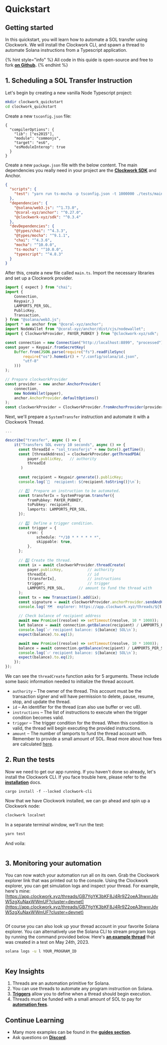# Quickstart

## Getting started

In this quickstart, you will learn how to automate a SOL transfer using Clockwork. We will install the Clockwork CLI, and spawn a thread to automate Solana instructions from a Typescript application.

{% hint style="info" %}
All code in this quide is open-source and free to fork [**on Github**](https://github.com/clockwork-xyz/examples/tree/main/0-quickstart\_transfer)**.**
{% endhint %}

## 1. Scheduling a SOL Transfer Instruction

Let's begin by creating a new vanilla Node Typescript project:

```sh
mkdir clockwork_quickstart
cd clockwork_quickstart
```

Create a new `tsconfig.json` file:

```tsconfig
{
  "compilerOptions": {
    "lib": ["es2015"],
    "module": "commonjs",
    "target": "es6",
    "esModuleInterop": true
  }
}
```

Create a new `package.json` file with the below content. The main dependencies you really need in your project are the [**Clockwork SDK**](https://www.npmjs.com/package/@clockwork-xyz/sdk) and Anchor.

```json
{
  "scripts": {
    "test": "yarn run ts-mocha -p tsconfig.json -t 1000000 ./tests/main.ts"
  },
  "dependencies": {
    "@solana/web3.js": "^1.73.0",
    "@coral-xyz/anchor": "^0.27.0",
    "@clockwork-xyz/sdk": "^0.3.4"
  },
  "devDependencies": {
    "@types/chai": "^4.3.3",
    "@types/mocha": "^9.1.1",
    "chai": "^4.3.6",
    "mocha": "^10.0.0",
    "ts-mocha": "^10.0.0",
    "typescript": "^4.8.3"
  }
}
```

After this, create a new file called `main.ts`. Import the necessary libraries and set up a Clockwork provider.

```ts
import { expect } from "chai";
import {
    Connection,
    Keypair,}
    LAMPORTS_PER_SOL,
    PublicKey,
    Transaction,
} from "@solana/web3.js";
import * as anchor from "@coral-xyz/anchor";
import NodeWallet from "@coral-xyz/anchor/dist/cjs/nodewallet";
import { ClockworkProvider, PAYER_PUBKEY } from "@clockwork-xyz/sdk";

const connection = new Connection("http://localhost:8899", "processed");
const payer = Keypair.fromSecretKey(
    Buffer.from(JSON.parse(require("fs").readFileSync(
        require("os").homedir() + "/.config/solana/id.json",
        "utf-8"
    )))
);

// Prepare clockworkProvider
const provider = new anchor.AnchorProvider(
    connection,
    new NodeWallet(payer),
    anchor.AnchorProvider.defaultOptions()
);
const clockworkProvider = ClockworkProvider.fromAnchorProvider(provider);
```



Next, we'll prepare a `SystemTransfer` instruction and automate it with a Clockwork Thread.

```typescript
...

describe("transfer", async () => {
    it("Transfers SOL every 10 seconds", async () => {
      const threadId = "sol_transferjs" + new Date().getTime();
      const [threadAddress] = clockworkProvider.getThreadPDA(
          payer.publicKey,   // authority
          threadId
       )
  
      const recipient = Keypair.generate().publicKey;
      console.log(`🫴  recipient: ${recipient.toString()}\n`);

      // 1️⃣  Prepare an instruction to be automated.
      const transferIx = SystemProgram.transfer({
          fromPubkey: PAYER_PUBKEY,
          toPubkey: recipient,
          lamports: LAMPORTS_PER_SOL,
      });
  
      // 2️⃣  Define a trigger condition.
      const trigger = {
          cron: {
              schedule: "*/10 * * * * * *",
              skippable: true,
          },
      };
  
      // 3️⃣ Create the thread.
      const ix = await clockworkProvider.threadCreate(
          payer.publicKey,           // authority
          threadId,                  // id
          [transferIx],              // instructions
          trigger,                   // trigger
          LAMPORTS_PER_SOL,      // amount to fund the thread with
      );
      const tx = new Transaction().add(ix);
      const signature = await clockworkProvider.anchorProvider.sendAndConfirm(tx);
      console.log(`🗺️  explorer: https://app.clockwork.xyz/threads/${threadAddress}?cluster=custom&customUrl=${connection.rpcEndpoint}\n`);
      
      // Check balance of recipient address
      await new Promise((resolve) => setTimeout(resolve, 10 * 1000));
      let balance = await connection.getBalance(recipient) / LAMPORTS_PER_SOL;
      console.log(`✅ recipient balance: ${balance} SOL\n`);
      expect(balance).to.eq(1);

      await new Promise((resolve) => setTimeout(resolve, 10 * 1000));
      balance = await connection.getBalance(recipient) / LAMPORTS_PER_SOL;
      console.log(`✅ recipient balance: ${balance} SOL\n`);
      expect(balance).to.eq(2);
    });
});
```

We can see the `threadCreate` function asks for 5 arguments. These include some basic information needed to initialize the thread account.

* `authority` – The owner of the thread. This account must be the transaction signer and will have permission to delete, pause, resume, stop, and update the thread.
* `id` – An identifier for the thread (can also use buffer or vec u8).
* `instructions` – The list of instructions to execute when the trigger condition becomes valid.
* `trigger` – The trigger condition for the thread. When this condition is valid, the thread will begin executing the provided instructions.
* `amount` – The number of lamports to fund the thread account with. Remember to provide a small amount of SOL. Read more about how fees are calculated [here](https://docs.clockwork.xyz/developers/threads/fees).



## 2. Run the tests

Now we need to get our app running. If you haven't done so already, let's install the Clockwork CLI. If you face trouble here, please refer to the [**installation**](installation.md) docs.

```shell
cargo install -f --locked clockwork-cli
```

Now that we have Clockwork installed, we can go ahead and spin up a Clockwork node:

```bash
clockwork localnet
```

In a separate terminal window, we'll run the test:

```bash
yarn test
```

And voila:

<figure><img src="../.gitbook/assets/Screenshot 2023-06-01 at 01.48.01.png" alt=""><figcaption></figcaption></figure>

## 3. Monitoring your automation

You can now watch your automation run all on its own. Grab the Clockwork explorer link that was printed out to the console. Using the Clockwork explorer, you can get simulation logs and inspect your thread. For example, here's mine: [https://app.clockwork.xyz/threads/GB7YgYK3bKF8J4Rr9Z2oeA3hwxrJdvW5zgXuNaxWWmUF?cluster=devnet](https://app.clockwork.xyz/threads/GB7YgYK3bKF8J4Rr9Z2oeA3hwxrJdvW5zgXuNaxWWmUF?cluster=devnet)

<figure><img src="../.gitbook/assets/image (1).png" alt=""><figcaption></figcaption></figure>

Of course you can also look up your thread account in your favorite Solana explorer. You can alternatively use the Solana CLI to stream program logs by running the command provided below. Here's [**an example thread**](https://explorer.solana.com/address/3ohRKgNyLS1iTGiUqnzoiFiQcrCLGmr3NWHzq4HW8BdJ?cluster=devnet) that was created in a test on May 24th, 2023.

```bash
solana logs -u l YOUR_PROGRAM_ID
```

<figure><img src="https://user-images.githubusercontent.com/8634334/222591908-bbaa04c5-83b4-46c2-b83b-68e1fef473eb.png" alt=""><figcaption></figcaption></figure>

## Key Insights

1. Threads are an automation primitive for Solana.
2. You can use threads to automate any program instruction on Solana.&#x20;
3. [**Triggers**](../developers/threads/triggers.md) allow you to define when a thread should begin execution.
4. Threads must be funded with a small amount of SOL to pay for [**automation fees**](../developers/threads/fees.md).&#x20;

## Continue Learning

* Many more examples can be found in the [**guides section**](https://docs.clockwork.xyz/developers/guides)**.**
* Ask questions on [**Discord**](https://discord.gg/epHsTsnUre).
